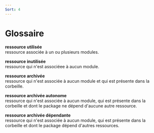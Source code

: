 ```yaml
---
Sort: 4
---
```

# Glossaire

**ressource utilisée**<br>
ressource associée à un ou plusieurs modules.

**ressource inutilisée**<br>
ressource qui n'est associéee à aucun module.

**ressource archivée**<br>
ressource qui n'est associée à aucun module et qui est présente dans la corbeille.

**ressource archivée autonome**<br>
ressource qui n'est associée à aucun module, qui est présente dans la corbeille et dont le package ne dépend d'aucune autre ressource.

**ressource archivée dépendante**<br>
ressource qui n'est associée à aucun module, qui est présente dans la corbeille et dont le package dépend d'autres ressources.